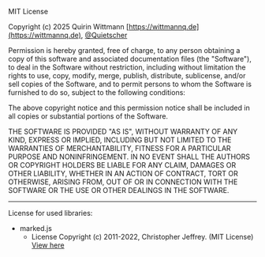 MIT License

Copyright (c) 2025 Quirin Wittmann [https://wittmannq.de](https://wittmannq.de), [@Quietscher](https://github.com/Quietscher)

Permission is hereby granted, free of charge, to any person obtaining a copy
of this software and associated documentation files (the "Software"), to deal
in the Software without restriction, including without limitation the rights
to use, copy, modify, merge, publish, distribute, sublicense, and/or sell
copies of the Software, and to permit persons to whom the Software is
furnished to do so, subject to the following conditions:

The above copyright notice and this permission notice shall be included in all
copies or substantial portions of the Software.

THE SOFTWARE IS PROVIDED "AS IS", WITHOUT WARRANTY OF ANY KIND, EXPRESS OR
IMPLIED, INCLUDING BUT NOT LIMITED TO THE WARRANTIES OF MERCHANTABILITY,
FITNESS FOR A PARTICULAR PURPOSE AND NONINFRINGEMENT. IN NO EVENT SHALL THE
AUTHORS OR COPYRIGHT HOLDERS BE LIABLE FOR ANY CLAIM, DAMAGES OR OTHER
LIABILITY, WHETHER IN AN ACTION OF CONTRACT, TORT OR OTHERWISE, ARISING FROM,
OUT OF OR IN CONNECTION WITH THE SOFTWARE OR THE USE OR OTHER DEALINGS IN THE
SOFTWARE.

---

License for used libraries:

- marked.js
  - License
    Copyright (c) 2011-2022, Christopher Jeffrey. (MIT License)
    [View here](./libs/marked.LICENSE)